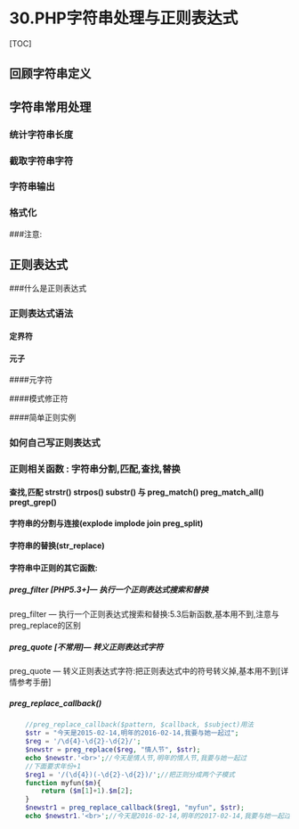 # 30.PHP字符串处理与正则表达式
[TOC]

## 回顾字符串定义


## 字符串常用处理


### 统计字符串长度


### 截取字符串字符


### 字符串输出


### 格式化


###注意:


## 正则表达式

###什么是正则表达式


### 正则表达式语法

#### 定界符

#### 元子

####元字符

####模式修正符

####简单正则实例

### 如何自己写正则表达式

### 正则相关函数 : 字符串分割,匹配,查找,替换

#### 查找,匹配 strstr() strpos() substr() 与 preg_match()  preg_match_all()  pregt_grep()

#### 字符串的分割与连接(explode  implode  join  preg_split)

#### 字符串的替换(str_replace)


#### 字符串中正则的其它函数:
##### preg_filter [PHP5.3+]— 执行一个正则表达式搜索和替换
preg_filter — 执行一个正则表达式搜索和替换:5.3后新函数,基本用不到,注意与preg_replace的区别

##### preg_quote [不常用]— 转义正则表达式字符
preg_quote — 转义正则表达式字符:把正则表达式中的符号转义掉,基本用不到[详情参考手册]

##### preg_replace_callback()
```php
	//preg_replace_callback($pattern, $callback, $subject)用法
	$str = "今天是2015-02-14,明年的2016-02-14,我要与她一起过";
	$reg = '/\d{4}-\d{2}-\d{2}/';
	$newstr = preg_replace($reg, "情人节", $str);
	echo $newstr.'<br>';//今天是情人节,明年的情人节,我要与她一起过
	//下面要求年份+1
	$reg1 = '/(\d{4})(-\d{2}-\d{2})/';//把正则分成两个子模式
	function myfun($m){
		return ($m[1]+1).$m[2];
	}
	$newstr1 = preg_replace_callback($reg1, "myfun", $str);
	echo $newstr1.'<br>';//今天是2016-02-14,明年的2017-02-14,我要与她一起过
```